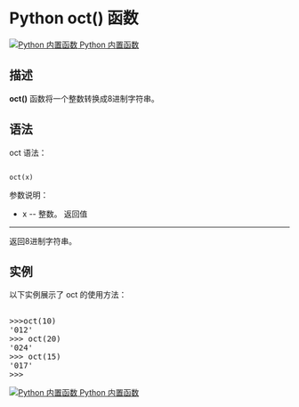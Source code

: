 Python oct() 函数
===============

 [![Python 内置函数](../images/up.gif)
 Python 内置函数](python-built-in-functions.html)


  描述
--

 **oct()** 函数将一个整数转换成8进制字符串。

 语法
--

 oct 语法：

 
```

oct(x)

```

  参数说明：

  * x -- 整数。
  返回值
---

 返回8进制字符串。

 实例
--

 以下实例展示了 oct 的使用方法：

  <pre>

>>>oct(10)
'012'
>>> oct(20)
'024'
>>> oct(15)
'017'
>>>
</pre>

 [![Python 内置函数](../images/up.gif)
 Python 内置函数](python-built-in-functions.html)